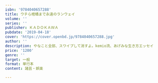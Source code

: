 ```yaml
---
isbn: '9784040657288'
title: ウチら棺桶まで永遠のランウェイ
volume: ''
series: ''
publisher: ＫＡＤＯＫＡＷＡ
pubdate: '2019-04-18'
cover: 'https://cover.openbd.jp/9784040657288.jpg'
author: ''
description: やなこと全部、スワイプして消すよ。kemio流、あげみな生き方エッセイ
price: '1200'
genre: ''
target: 一般
format: 単行本
content: 諸芸・娯楽

---
```

